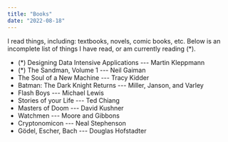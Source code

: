 ```yaml
---
title: "Books"
date: "2022-08-18"
---
```


I read things, including: textbooks, novels, comic books, etc.
Below is an incomplete list of things I have read, or am currently reading (*).

- (*) Designing Data Intensive Applications --- Martin Kleppmann
- (*) The Sandman, Volume 1 --- Neil Gaiman
- The Soul of a New Machine --- Tracy Kidder
- Batman: The Dark Knight Returns --- Miller, Janson, and Varley
- Flash Boys --- Michael Lewis
- Stories of your Life --- Ted Chiang
- Masters of Doom --- David Kushner
- Watchmen --- Moore and Gibbons
- Cryptonomicon --- Neal Stephenson
- Gödel, Escher, Bach --- Douglas Hofstadter
